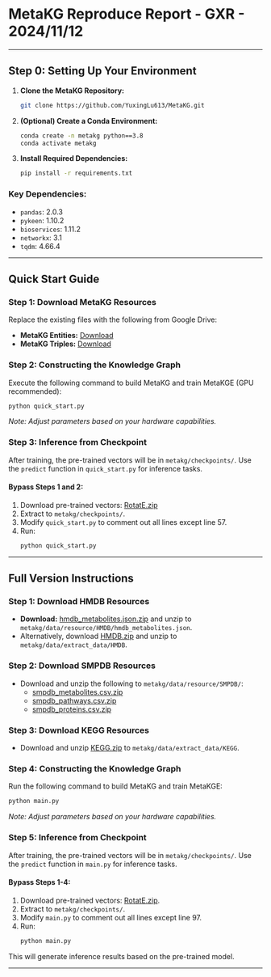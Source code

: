 # MetaKG Reproduce Report - GXR - 2024/11/12

---

## Step 0: Setting Up Your Environment

1. **Clone the MetaKG Repository:**
   ```bash
   git clone https://github.com/YuxingLu613/MetaKG.git
   ```

2. **(Optional) Create a Conda Environment:**
   ```bash
   conda create -n metakg python==3.8
   conda activate metakg
   ```

3. **Install Required Dependencies:**
   ```bash
   pip install -r requirements.txt
   ```

### Key Dependencies:
- `pandas`: 2.0.3
- `pykeen`: 1.10.2
- `bioservices`: 1.11.2
- `networkx`: 3.1
- `tqdm`: 4.66.4

---

## Quick Start Guide

### Step 1: Download MetaKG Resources
Replace the existing files with the following from Google Drive:
- **MetaKG Entities:** [Download](https://drive.google.com/file/d/191pXoQ4wl8GHj8sUzrHCHuVaobWUG5YQ/view?usp=drive_link)
- **MetaKG Triples:** [Download](https://drive.google.com/file/d/1Lq1oDkKhYQSumArl3SOQd6TtNOSW9u1e/view?usp=drive_link)

### Step 2: Constructing the Knowledge Graph
Execute the following command to build MetaKG and train MetaKGE (GPU recommended):
```bash
python quick_start.py
```
*Note: Adjust parameters based on your hardware capabilities.*

### Step 3: Inference from Checkpoint
After training, the pre-trained vectors will be in `metakg/checkpoints/`. Use the `predict` function in `quick_start.py` for inference tasks.

#### Bypass Steps 1 and 2:
1. Download pre-trained vectors: [RotatE.zip](https://drive.google.com/file/d/1rJYrTUC5IQzdHGLWzMXpKlus7VYyKCnE/view?usp=drive_link)
2. Extract to `metakg/checkpoints/`.
3. Modify `quick_start.py` to comment out all lines except line 57.
4. Run:
   ```bash
   python quick_start.py
   ```

---

## Full Version Instructions

### Step 1: Download HMDB Resources
- **Download:** [hmdb_metabolites.json.zip](https://drive.google.com/file/d/1mWLCa1LFNIxoNTn9Sr05m7RoY-VPcsdv/view?usp=drive_link) and unzip to `metakg/data/resource/HMDB/hmdb_metabolites.json`.
- Alternatively, download [HMDB.zip](https://drive.google.com/file/d/1_Wb9m6Yn6hFx4Vsd4ui0zTIRWWfpDiid/view?usp=drive_link) and unzip to `metakg/data/extract_data/HMDB`.

### Step 2: Download SMPDB Resources
- Download and unzip the following to `metakg/data/resource/SMPDB/`:
  - [smpdb_metabolites.csv.zip](https://drive.google.com/file/d/1JCnMi_wkBws9RI9b2xVhJDvBL4RQQX2s/view?usp=drive_link)
  - [smpdb_pathways.csv.zip](https://drive.google.com/file/d/1P3iCsnkwMKMvlq-0KRMTzAXkSEqM-cBv/view?usp=drive_link)
  - [smpdb_proteins.csv.zip](https://drive.google.com/file/d/1PGuDwMlpDoE1zWVQ_Ws8Q-DrBLxFQUmI/view?usp=drive_link)

### Step 3: Download KEGG Resources
- Download and unzip [KEGG.zip](https://drive.google.com/file/d/1TCobU-I9nxvCvYBL2achFv9RqhrzRYUo/view?usp=drive_link) to `metakg/data/extract_data/KEGG`.

### Step 4: Constructing the Knowledge Graph
Run the following command to build MetaKG and train MetaKGE:
```bash
python main.py
```
*Note: Adjust parameters based on your hardware capabilities.*

### Step 5: Inference from Checkpoint
After training, the pre-trained vectors will be in `metakg/checkpoints/`. Use the `predict` function in `main.py` for inference tasks.

#### Bypass Steps 1-4:
1. Download pre-trained vectors: [RotatE.zip](https://drive.google.com/file/d/1rJYrTUC5IQzdHGLWzMXpKlus7VYyKCnE/view?usp=drive_link).
2. Extract to `metakg/checkpoints/`.
3. Modify `main.py` to comment out all lines except line 97.
4. Run:
   ```bash
   python main.py
   ```

This will generate inference results based on the pre-trained model.

--- 